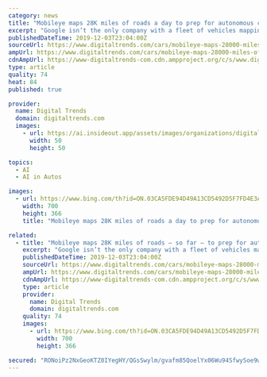 ```yaml
---
category: news
title: "Mobileye maps 28K miles of roads a day to prep for autonomous cars"
excerpt: "Google isn’t the only company with a fleet of vehicles mapping public roads. Mobileye — the Intel-owned developer of cameras and imaging software for self-driving cars and driver-assist systems — has inked a deal with the city of Barcelona to map streets in preparation for autonomous cars, as well as to improve urban infrastructure."
publishedDateTime: 2019-12-03T23:04:00Z
sourceUrl: https://www.digitaltrends.com/cars/mobileye-maps-28000-miles-of-spanish-roads-per-day-to-prep-for-self-driving-cars/
ampUrl: https://www.digitaltrends.com/cars/mobileye-maps-28000-miles-of-spanish-roads-per-day-to-prep-for-self-driving-cars/?amp
cdnAmpUrl: https://www-digitaltrends-com.cdn.ampproject.org/c/s/www.digitaltrends.com/cars/mobileye-maps-28000-miles-of-spanish-roads-per-day-to-prep-for-self-driving-cars/?amp
type: article
quality: 74
heat: 84
published: true

provider:
  name: Digital Trends
  domain: digitaltrends.com
  images:
    - url: https://ai.insideout.app/assets/images/organizations/digitaltrends.com-50x50.jpg
      width: 50
      height: 50

topics:
  - AI
  - AI in Autos

images:
  - url: https://www.bing.com/th?id=ON.03CA5FDE94D49A13CD5492D5F7FD4E3A
    width: 700
    height: 366
    title: "Mobileye maps 28K miles of roads a day to prep for autonomous cars"

related:
  - title: "Mobileye maps 28K miles of roads — so far — to prep for autonomous cars"
    excerpt: "Google isn’t the only company with a fleet of vehicles mapping public roads. Mobileye — the Intel-owned developer of cameras and imaging software for self-driving cars and driver-assist systems — has inked a deal with the city of Barcelona to map streets in preparation for autonomous cars, as well as to improve urban infrastructure."
    publishedDateTime: 2019-12-03T23:04:00Z
    sourceUrl: https://www.digitaltrends.com/cars/mobileye-maps-28000-miles-of-spanish-roads-per-day-to-prep-for-self-driving-cars/
    ampUrl: https://www.digitaltrends.com/cars/mobileye-maps-28000-miles-of-spanish-roads-per-day-to-prep-for-self-driving-cars/?amp
    cdnAmpUrl: https://www-digitaltrends-com.cdn.ampproject.org/c/s/www.digitaltrends.com/cars/mobileye-maps-28000-miles-of-spanish-roads-per-day-to-prep-for-self-driving-cars/?amp
    type: article
    provider:
      name: Digital Trends
      domain: digitaltrends.com
    quality: 74
    images:
      - url: https://www.bing.com/th?id=ON.03CA5FDE94D49A13CD5492D5F7FD4E3A
        width: 700
        height: 366

secured: "RONoiPz2NxGeoKTZ0IYegHY/QGsSwylm/gvafm85QoelYx06Wu94SfwySoe9wdrmgclYRrXF6qFBryaH018CocHap7l1IlBjZQff66lE+R7QFcubtc7h+AoLOEFVRzfUGTB4uLlfMAlmh+In11ScwFetidwFIJ5fHEU0mqwvpC7ZIqhhJeRuVvx9NYbBRel7cgX7VRt4cM3f2TI9Uv2ydL3s315UBmexP/ymBKwWsqUgMn4Dctnz38auTP21ZhWuzdDIE5UkOP8CiuhaeakRhQ==;V1BaZCjMeHv7uLpgbOIrGQ=="
---
```


